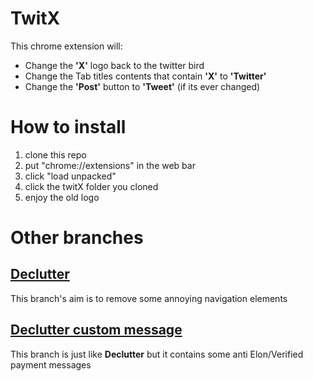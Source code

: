# TwitX

This chrome extension will:

* Change the **'X'** logo back to the twitter bird
* Change the Tab titles contents that contain **'X'** to **'Twitter'**
* Change the **'Post'** button to **'Tweet'** (if its ever changed)


# How to install

1.  clone this repo
2.  put "chrome://extensions" in the web bar
3.  click "load unpacked"
4.  click the twitX folder you cloned
5.  enjoy the old logo

# Other branches

## [Declutter](https://github.com/Barnold8/TwitX/tree/declutter)

This branch's aim is to remove some annoying navigation elements

## [Declutter custom message](https://github.com/Barnold8/TwitX/tree/declutter-custom-message)

This branch is just like **Declutter** but it contains some anti Elon/Verified payment messages 
